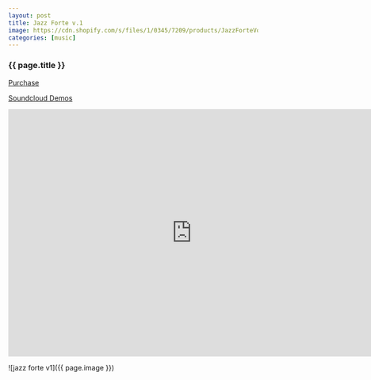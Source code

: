 ```yaml
---
layout: post
title: Jazz Forte v.1
image: https://cdn.shopify.com/s/files/1/0345/7209/products/JazzForteVol.1artwork_1024x1024.jpg?v=1645212407
categories: [music]
---
```


<h3>{{ page.title }}</h3>

[Purchase](https://www.msxaudio.com/collections/new-releases/products/jazz-forte-vol-1-piano-samples)

[Soundcloud Demos](https://soundcloud.com/msxiisound/harlem-in-the-rain?in=msxiisound/sets/jazz-forte-vol-1-select-samples-from-the-pack)

<iframe width="740" height="500" src="https://www.youtube.com/embed/Y48eU4tNGmU" frameborder="0" allow="accelerometer; autoplay; clipboard-write; encrypted-media; gyroscope; picture-in-picture" allowfullscreen></iframe>


![jazz forte v1]({{ page.image }})
